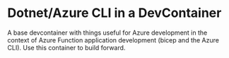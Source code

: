 # Dotnet/Azure CLI in a DevContainer

A base devcontainer with things useful for Azure development in the context of Azure Function application development (bicep and the Azure CLI). Use this container to build forward.
